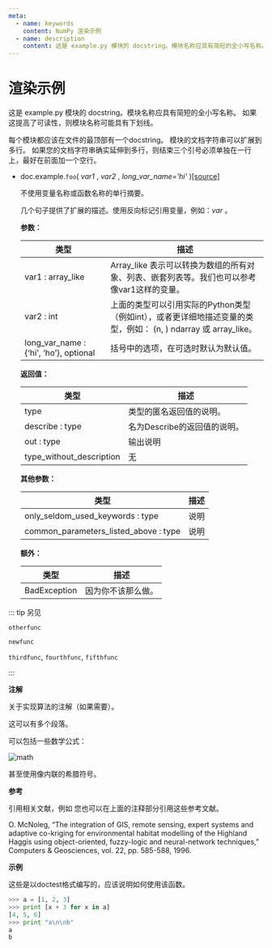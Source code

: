```yaml
---
meta:
  - name: keywords
    content: NumPy 渲染示例
  - name: description
    content: 这是 example.py 模块的 docstring。模块名称应具有简短的全小写名称。
---
```


# 渲染示例

这是 example.py 模块的 docstring。模块名称应具有简短的全小写名称。
如果这提高了可读性，则模块名称可能具有下划线。

每个模块都应该在文件的最顶部有一个docstring。
模块的文档字符串可以扩展到多行。
如果您的文档字符串确实延伸到多行，则结束三个引号必须单独在一行上，最好在前面加一个空行。

- doc.example.``foo``( *var1* ,  *var2* ,  *long_var_name='hi'* )[[source]](https://github.com/numpy/numpy/blob/master/numpy/../../../../../doc/sphinxext/doc/example.py#L37-L123)

    不使用变量名称或函数名称的单行摘要。

    几个句子提供了扩展的描述。使用反向标记引用变量，例如：*var* 。

    **参数：**

    类型 | 描述
    ---|---
    var1 : array_like | Array_like 表示可以转换为数组的所有对象、列表、嵌套列表等。我们也可以参考像var1这样的变量。
    var2 : int | 上面的类型可以引用实际的Python类型（例如int），或者更详细地描述变量的类型，例如： (n, ) ndarray 或 array_like。
    long_var_name : {‘hi’, ‘ho’}, optional | 括号中的选项，在可选时默认为默认值。

    **返回值：**

    类型 | 描述
    ---|---
    type | 类型的匿名返回值的说明。
    describe : type | 名为Describe的返回值的说明。
    out : type | 输出说明
    type_without_description | 无

    **其他参数：**

    类型 | 描述
    ---|---
    only_seldom_used_keywords : type | 说明
    common_parameters_listed_above : type | 说明

    **额外：**

    类型 | 描述
    ---|---
    BadException | 因为你不该那么做。

::: tip 另见

``otherfunc``

``newfunc``

``thirdfunc``, ``fourthfunc``, ``fifthfunc``

:::

**注解**

关于实现算法的注解（如果需要）。

这可以有多个段落。

可以包括一些数学公式：

![math](/static/images/math/003f271cc4b6ba7e6fb8c6b30c851c95ea8038ba.svg)

甚至使用像内联的希腊符号。

**参考**

引用相关文献，例如 您也可以在上面的注释部分引用这些参考文献。

O. McNoleg, “The integration of GIS, remote sensing, expert systems and adaptive co-kriging for environmental habitat modelling of the Highland Haggis using object-oriented, fuzzy-logic and neural-network techniques,” Computers & Geosciences, vol. 22, pp. 585-588, 1996.

**示例**

这些是以doctest格式编写的，应该说明如何使用该函数。

``` python
>>> a = [1, 2, 3]
>>> print [x + 3 for x in a]
[4, 5, 6]
>>> print "a\n\nb"
a
b
```
